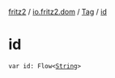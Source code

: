 [fritz2](../../index.md) / [io.fritz2.dom](../index.md) / [Tag](index.md) / [id](./id.md)

# id

`var id: Flow<`[`String`](https://kotlinlang.org/api/latest/jvm/stdlib/kotlin/-string/index.html)`>`